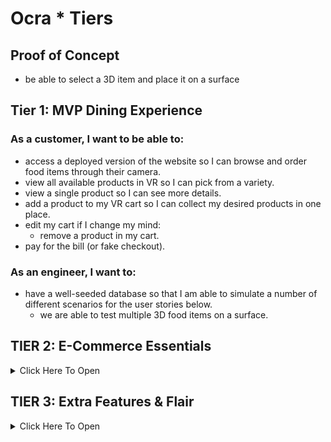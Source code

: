 # Ocra \* Tiers

## Proof of Concept

- be able to select a 3D item and place it on a surface

## Tier 1: MVP Dining Experience

### As a customer, I want to be able to:

- access a deployed version of the website so I can browse and order food items through their camera.
- view all available products in VR so I can pick from a variety.
- view a single product so I can see more details.
- add a product to my VR cart so I can collect my desired products in one place.
- edit my cart if I change my mind:
  - remove a product in my cart.
- pay for the bill (or fake checkout).

### As an engineer, I want to:

- have a well-seeded database so that I am able to simulate a number of different scenarios for the user stories below.
  - we are able to test multiple 3D food items on a surface.

## TIER 2: E-Commerce Essentials

<details><summary>Click Here To Open</summary>

### As a logged-in customer, I want to be able to:

- pay for the items in my cart if I leave 5 meters away from the restaurant and it will automatically include 30% tip.
- see all products that belong to a certain category.
- view and edit my user profile so I can update my information when necessary.
- have a persistent cart so I can revisit and pick up where I left off.
- see my order history so I can remember my previously purchased items and their prices at the time of purchase.

</details>

## TIER 3: Extra Features & Flair

<details><summary>Click Here To Open</summary>

### As an administrator, I want to be able to:

- allow customers to have a variety of payment method options in order to increase checkout conversion.
  - _Begin by integrating Stripe, and, if interested, dive into integrating PayPal, Venmo, Braintree, or Bitcoin._
- edit products and manage users through a dashboard so I can easily make changes and assessments as necessary.
- add new items to the menu.
- change item details.
- verify 21 and older.
- manually check people out (paying cash).

### As a customer, I want to be able to:

#### Receive Notifications

- receive an email confirmation when placing an order so that I can easily reference it when needed without visiting my account.
- be notified when certain events occur so that I am informed of my actions.
  - _For example, when I add a product to my cart, there is a toast notification that pops up in the corner of the page with an appropriate message for that action._

</details>
